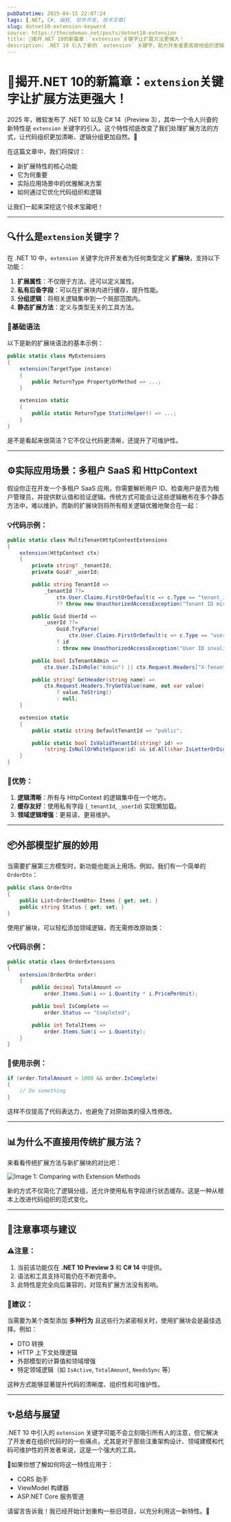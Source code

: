 ```yaml
---
pubDatetime: 2025-04-15 22:07:24
tags: [.NET, C#, 编程, 软件开发, 技术文章]
slug: dotnet10-extension-keyword
source: https://thecodeman.net/posts/dotnet10-extension
title: 🚀揭开.NET 10的新篇章：`extension`关键字让扩展方法更强大！
description: .NET 10 引入了新的 `extension` 关键字，助力开发者更高效地组织逻辑、扩展类型，并提升代码的清晰度与缓存友好性。本文将通过代码示例与实际场景，带你深入了解这一新功能的潜力。
---
```


# 🚀揭开.NET 10的新篇章：`extension`关键字让扩展方法更强大！

2025 年，微软发布了 .NET 10 以及 C# 14（Preview 3），其中一个令人兴奋的新特性是 `extension` 关键字的引入。这个特性彻底改变了我们处理扩展方法的方式，让代码组织更加清晰、逻辑分组更加自然。🌟

在这篇文章中，我们将探讨：

- 新扩展特性的核心功能
- 它为何重要
- 实际应用场景中的优雅解决方案
- 如何通过它优化代码组织和逻辑

让我们一起来深挖这个技术宝藏吧！

---

## 🔍什么是`extension`关键字？

在 .NET 10 中，`extension` 关键字允许开发者为任何类型定义 **扩展块**，支持以下功能：

1. **扩展属性**：不仅限于方法，还可以定义属性。
2. **私有后备字段**：可以在扩展块内进行缓存，提升性能。
3. **分组逻辑**：将相关逻辑集中到一个局部范围内。
4. **静态扩展方法**：定义与类型无关的工具方法。

### 📖基础语法

以下是新的扩展块语法的基本示例：

```csharp
public static class MyExtensions
{
    extension(TargetType instance)
    {
        public ReturnType PropertyOrMethod => ...;
    }

    extension static
    {
        public static ReturnType StaticHelper() => ...;
    }
}
```

是不是看起来很简洁？它不仅让代码更清晰，还提升了可维护性。

---

## ⚙️实际应用场景：多租户 SaaS 和 HttpContext

假设你正在开发一个多租户 SaaS 应用。你需要解析用户 ID、检查用户是否为租户管理员，并提供默认值和验证逻辑。传统方式可能会让这些逻辑散布在多个静态方法中，难以维护。而新的扩展块则将所有相关逻辑优雅地聚合在一起：

### 💡代码示例：

```csharp
public static class MultiTenantHttpContextExtensions
{
    extension(HttpContext ctx)
    {
        private string? _tenantId;
        private Guid? _userId;

        public string TenantId =>
            _tenantId ??=
                ctx.User.Claims.FirstOrDefault(c => c.Type == "tenant_id")?.Value
                ?? throw new UnauthorizedAccessException("Tenant ID missing");

        public Guid UserId =>
            _userId ??=
                Guid.TryParse(
                    ctx.User.Claims.FirstOrDefault(c => c.Type == "user_id")?.Value, out var id)
                ? id
                : throw new UnauthorizedAccessException("User ID invalid");

        public bool IsTenantAdmin =>
            ctx.User.IsInRole("Admin") || ctx.Request.Headers["X-Tenant-Admin"] == "true";

        public string? GetHeader(string name) =>
            ctx.Request.Headers.TryGetValue(name, out var value)
                ? value.ToString()
                : null;
    }

    extension static
    {
        public static string DefaultTenantId => "public";

        public static bool IsValidTenantId(string? id) =>
            !string.IsNullOrWhiteSpace(id) && id.All(char.IsLetterOrDigit);
    }
}
```

### 🎯优势：

1. **逻辑清晰**：所有与 HttpContext 的逻辑集中在一个地方。
2. **缓存友好**：使用私有字段 (`_tenantId`, `_userId`) 实现懒加载。
3. **领域逻辑增强**：更易读、更易维护。

---

## 📦外部模型扩展的妙用

当需要扩展第三方模型时，新功能也能派上用场。例如，我们有一个简单的 `OrderDto`：

```csharp
public class OrderDto
{
    public List<OrderItemDto> Items { get; set; }
    public string Status { get; set; }
}
```

使用扩展块，可以轻松添加领域逻辑，而无需修改原始类：

### 💡代码示例：

```csharp
public static class OrderExtensions
{
    extension(OrderDto order)
    {
        public decimal TotalAmount =>
            order.Items.Sum(i => i.Quantity * i.PricePerUnit);

        public bool IsComplete =>
            order.Status == "Completed";

        public int TotalItems =>
            order.Items.Sum(i => i.Quantity);
    }
}
```

### 🌟使用示例：

```csharp
if (order.TotalAmount > 1000 && order.IsComplete)
{
    // Do something
}
```

这样不仅提高了代码表达力，也避免了对原始类的侵入性修改。

---

## 📊为什么不直接用传统扩展方法？

来看看传统扩展方法与新扩展块的对比吧：

![Image 1: Comparing with Extension Methods](https://thecodeman.net/images/blog/posts/dotnet10-extension/comparing-with-extension-methods.png)

新的方式不仅简化了逻辑分组，还允许使用私有字段进行状态缓存。这是一种从根本上改进代码组织的范式变化。

---

## 📝注意事项与建议

### ⚠️注意：

1. 当前该功能仅在 **.NET 10 Preview 3** 和 **C# 14** 中提供。
2. 语法和工具支持可能仍在不断完善中。
3. 此特性是完全向后兼容的，对现有扩展方法没有影响。

### 📌建议：

当需要为某个类型添加 **多种行为** 且这些行为紧密相关时，使用扩展块会是最佳选择。例如：

- DTO 转换
- HTTP 上下文处理逻辑
- 外部模型的计算值和领域增强
- 特定领域逻辑（如 `IsActive`, `TotalAmount`, `NeedsSync` 等）

这种方式能够显著提升代码的清晰度、组织性和可维护性。

---

## ✨总结与展望

.NET 10 中引入的 `extension` 关键字可能不会立刻吸引所有人的注意，但它解决了开发者在组织代码时的一些痛点，尤其是对于那些注重架构设计、领域建模和代码可维护性的开发者来说，这是一个强大的工具。

💬如果你想了解如何将这一特性应用于：

- CQRS 助手
- ViewModel 构建器
- ASP.NET Core 服务管道

请留言告诉我！我已经开始计划重构一些旧项目，以充分利用这一新特性。🎉
